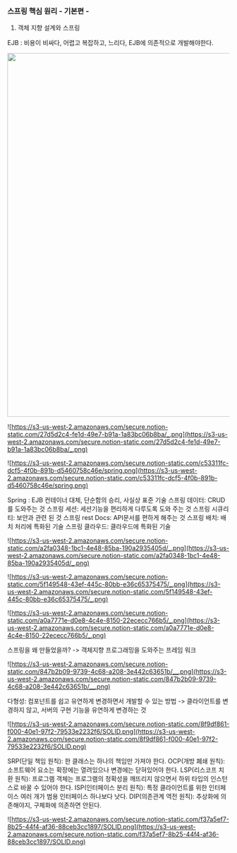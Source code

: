 ### 스프링 핵심 원리 - 기본편 -

1. 객체 지향 설계와 스프링

EJB : 비용이 비싸다, 어렵고 복잡하고, 느리다, EJB에 의존적으로 개발해야한다.

<img width="825" src="https://s3-us-west-2.amazonaws.com/secure.notion-static.com/dc9bf819-2d62-4acd-9b42-b491182bc8d0/JPA_.png">

![https://s3-us-west-2.amazonaws.com/secure.notion-static.com/27d5d2c4-fe1d-49e7-b91a-1a83bc06b8ba/_.png](https://s3-us-west-2.amazonaws.com/secure.notion-static.com/27d5d2c4-fe1d-49e7-b91a-1a83bc06b8ba/_.png)

![https://s3-us-west-2.amazonaws.com/secure.notion-static.com/c53311fc-dcf5-4f0b-891b-d5460758c46e/spring.png](https://s3-us-west-2.amazonaws.com/secure.notion-static.com/c53311fc-dcf5-4f0b-891b-d5460758c46e/spring.png)

Spring : EJB 컨테이너 대체, 단순함의 승리, 사실상 표준 기술
스프링 데이터: CRUD를 도와주는 것
스프링 세션: 세션기능을 편리하게 다루도록 도와 주는 것
스프링 시큐리티: 보안과 관련 된 것
스프링 rest Docs: API문서를 편하게 해주는 것
스프링 배치: 배치 처리에 특화된 기술
스프링 클라우드: 클라우드에 특화된 기술

![https://s3-us-west-2.amazonaws.com/secure.notion-static.com/a2fa0348-1bc1-4e48-85ba-190a2935405d/_.png](https://s3-us-west-2.amazonaws.com/secure.notion-static.com/a2fa0348-1bc1-4e48-85ba-190a2935405d/_.png)

![https://s3-us-west-2.amazonaws.com/secure.notion-static.com/5f149548-43ef-445c-80bb-e36c65375475/_.png](https://s3-us-west-2.amazonaws.com/secure.notion-static.com/5f149548-43ef-445c-80bb-e36c65375475/_.png)

![https://s3-us-west-2.amazonaws.com/secure.notion-static.com/a0a7771e-d0e8-4c4e-8150-22ececc766b5/_.png](https://s3-us-west-2.amazonaws.com/secure.notion-static.com/a0a7771e-d0e8-4c4e-8150-22ececc766b5/_.png)

스프링을 왜 만들었을까?
-> 객체지향 프로그래밍을 도와주는 프레임 워크

![https://s3-us-west-2.amazonaws.com/secure.notion-static.com/847b2b09-9739-4c68-a208-3e442c63651b/__.png](https://s3-us-west-2.amazonaws.com/secure.notion-static.com/847b2b09-9739-4c68-a208-3e442c63651b/__.png)

다형성: 컴포넌트를 쉽고 유연하게 변경하면서 개발할 수 있는 방법
-> 클라이언트를 변경하지 않고, 서버의 구현 기능을 유연하게 변경하는 것

![https://s3-us-west-2.amazonaws.com/secure.notion-static.com/8f9df861-f000-40e1-97f2-79533e2232f6/SOLID.png](https://s3-us-west-2.amazonaws.com/secure.notion-static.com/8f9df861-f000-40e1-97f2-79533e2232f6/SOLID.png)

SRP(단일 책임 원칙): 한 클래스는 하나의 책임만 가져야 한다.
OCP(개방 폐쇄 원칙): 소프트웨어 요소는 확장에는 열려있으나 변경에는 닫혀있어야 한다.
LSP(리스코프 치환 원칙): 프로그램 객체는 프로그램의 정확성을 깨뜨리지 않으면서 하위 타입의 인스턴스로 바꿀 수 있어야 한다.
ISP(인터페이스 분리 원칙): 특정 클라이언트를 위한 인터페이스 여러 개가 범용 인터페이스 하나보다 낫다.
DIP(의존관계 역전 원칙): 추상화에 의존해야지, 구체화에 의존하면 안된다.

![https://s3-us-west-2.amazonaws.com/secure.notion-static.com/f37a5ef7-8b25-44f4-af36-88ceb3cc1897/SOLID.png](https://s3-us-west-2.amazonaws.com/secure.notion-static.com/f37a5ef7-8b25-44f4-af36-88ceb3cc1897/SOLID.png)
